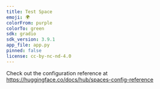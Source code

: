 ```yaml
---
title: Test Space
emoji: 🌍
colorFrom: purple
colorTo: green
sdk: gradio
sdk_version: 3.9.1
app_file: app.py
pinned: false
license: cc-by-nc-nd-4.0
---
```


Check out the configuration reference at https://huggingface.co/docs/hub/spaces-config-reference
